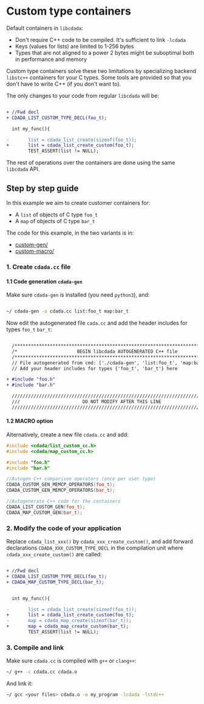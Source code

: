# Custom type containers

Default containers in `libcdada`:

* Don't require C++ code to be compiled. It's sufficient to link `-lcdada`
* Keys (values for lists) are limited to 1-256 bytes
* Types that are not aligned to a power 2 bytes might be suboptimal both in performance and
  memory

Custom type containers solve these two limitations by specializing backend
`libstc++` containers for your C types. Some tools are provided
so that you don't have to write C++ (if you don't want to).

The only changes to your code from regular `libcdada` will be:

```diff

+ //Fwd decl
+ CDADA_LIST_CUSTOM_TYPE_DECL(foo_t);

  int my_func(){

-       list = cdada_list_create(sizeof(foo_t));
+       list = cdada_list_create_custom(foo_t);
        TEST_ASSERT(list != NULL);

```

The rest of operations over the containers are done using the same `libcdada` API.

## Step by step guide

In this example we aim to create customer containers for:

* A `list` of objects of C type `foo_t`
* A `map` of objects of C type `bar_t`

The code for this example, in the two variants is in:

* [custom-gen/](../examples/custom-gen/)
* [custom-macro/](../examples/custom-macro/)

### 1. Create `cdada.cc` file

#### 1.1 Code generation `cdada-gen`

Make sure `cdada-gen` is installed (you need `python3`), and:

```bash

~/ cdada-gen -o cdada.cc list:foo_t map:bar_t

```

Now edit the autogenerated file `cada.cc` and add the header includes for
types `foo_t` `bar_t`:

```diff

  /*****************************************************************************/
  /*                      BEGIN libcdada AUTOGENERATED C++ file                */
  /*****************************************************************************/
  // File autogenerated from cmd: ['./cdada-gen', 'list:foo_t', 'map:bar_t', '-o', 'cdada.cc']
  // Add your header includes for types {'foo_t', 'bar_t'} here

+ #include "foo.h"
+ #include "bar.h"

  ///////////////////////////////////////////////////////////////////////////////
  ///                       DO NOT MODIFY AFTER THIS LINE                     ///
  ///////////////////////////////////////////////////////////////////////////////

```

#### 1.2 MACRO option

Alternatively, create a new file `cdada.cc` and add:

```cc
#include <cdada/list_custom_cc.h>
#include <cdada/map_custom_cc.h>

#include "foo.h"
#include "bar.h"

//Autogen C++ comparison operators (once per user type)
CDADA_CUSTOM_GEN_MEMCP_OPERATORS(foo_t);
CDADA_CUSTOM_GEN_MEMCP_OPERATORS(bar_t);

//Autogenerate C++ code for the containers
CDADA_LIST_CUSTOM_GEN(foo_t);
CDADA_MAP_CUSTOM_GEN(bar_t);
```

### 2. Modify the code of your application

Replace `cdada_list_xxx()` by `cdada_xxx_create_custom()`, and add forward
declarations `CDADA_XXX_CUSTOM_TYPE_DECL` in the compilation unit where
`cdada_xxx_create_custom()` are called:

```diff

+ //Fwd decl
+ CDADA_LIST_CUSTOM_TYPE_DECL(foo_t);
+ CDADA_MAP_CUSTOM_TYPE_DECL(bar_t);


  int my_func(){

-       list = cdada_list_create(sizeof(foo_t));
+       list = cdada_list_create_custom(foo_t);
-       map = cdada_map_create(sizeof(bar_t));
+       map = cdada_map_create_custom(bar_t);
        TEST_ASSERT(list != NULL);

```

### 3. Compile and link

Make sure `cdada.cc` is compiled with `g++` or `clang++`:

```bash
~/ g++ -c cdada.cc cdada.o
```

And link it:

```bash
~/ gcc <your files> cdada.o -o my_program -lcdada -lstdc++
```
